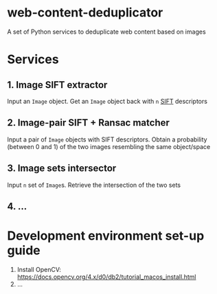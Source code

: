 # web-content-deduplicator
A set of Python services to deduplicate web content based on images

# Services

## 1. Image SIFT extractor

Input an `Image` object. Get an `Image` object back with `n` [SIFT](https://en.wikipedia.org/wiki/Scale-invariant_feature_transform) descriptors

## 2. Image-pair SIFT + Ransac matcher

Input a pair of `Image` objects with SIFT descriptors. Obtain a probability (between 0 and 1) of the two images resembling the same object/space

## 3. Image sets intersector

Input `n` set of `Image`s. Retrieve the intersection of the two sets

## 4. ...

# Development environment set-up guide

1. Install OpenCV: https://docs.opencv.org/4.x/d0/db2/tutorial_macos_install.html
2. ...
